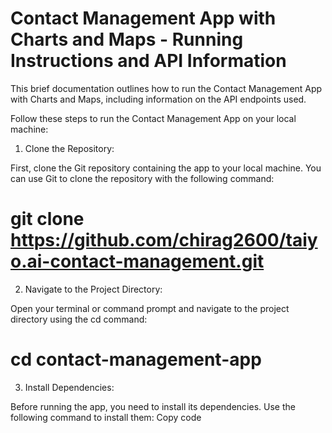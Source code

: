 # Contact Management App with Charts and Maps - Running Instructions and API Information

This brief documentation outlines how to run the Contact Management App with Charts and Maps, including information on the API endpoints used.

Follow these steps to run the Contact Management App on your local machine:

1. Clone the Repository:

First, clone the Git repository containing the app to your local machine.
You can use Git to clone the repository with the following command:

# git clone https://github.com/chirag2600/taiyo.ai-contact-management.git

2. Navigate to the Project Directory:

Open your terminal or command prompt and navigate to the project directory using the cd command:

# cd contact-management-app

3. Install Dependencies:

Before running the app, you need to install its dependencies. Use the following command to install them:
Copy code

# npm install

4. Start the Development Server:

Once the dependencies are installed, start the development server with the following command:

# npm start

5. Access the App:

After successfully starting the development server, the app should be accessible in your web browser. Open a web browser and go to the following URL:

# http://localhost:3000

API Endpoint Information:

The Contact Management App uses the following API endpoints to fetch data:

-> Worldwide Data of Cases:

API Endpoint: https://disease.sh/v3/covid-19/all

Purpose: This endpoint provides global COVID-19 statistics, including the total number of cases, deaths, recovered cases, and more.

-> Country-Specific Data of Cases:

API Endpoint: https://disease.sh/v3/covid-19/countries

Purpose: This endpoint provides country-specific COVID-19 statistics, including cases, deaths, recovered cases, and more. It is used to populate the map markers with country-specific data.

-> Graph Data for Cases with Date:

API Endpoint: https://disease.sh/v3/covid-19/historical/all?lastdays=all

Purpose: This endpoint provides historical COVID-19 data for worldwide cases, including the number of cases on different dates.
It is used to generate the line graph showing cases fluctuations over time.

Notes:

Ensure that you have Node.js and npm (Node Package Manager) installed on your machine before running the app.
The app is designed to be responsive and should work well on both desktop and mobile devices.
Conclusion:

Following these instructions will allow you to run the Contact Management App with Charts and Maps locally on your machine. Additionally, the app leverages the mentioned API endpoints to fetch COVID-19 data and display it in the app's dashboards and maps.
